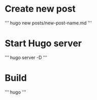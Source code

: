 # Create new post
'''
hugo new posts/new-post-name.md
'''

# Start Hugo server
'''
hugo server -D
'''

# Build
'''
hugo
'''

